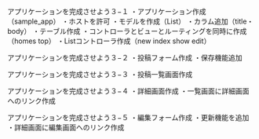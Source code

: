 アプリケーションを完成させよう３−１
・アプリケーション作成（sample_app）
・ホストを許可
・モデルを作成（List）
・カラム追加（title・body）
・テーブル作成
・コントローラとビューとルーティングを同時に作成（homes top）
・Listコントローラ作成（new index show edit）

アプリケーションを完成させよう３−２
・投稿フォーム作成
・保存機能追加

アプリケーションを完成させよう３−３
・投稿一覧画面作成

アプリケーションを完成させよう３−４
・詳細画面作成
・一覧画面に詳細画面へのリンク作成

アプリケーションを完成させよう３−５
・編集フォーム作成
・更新機能を追加
・詳細画面に編集画面へのリンク作成
